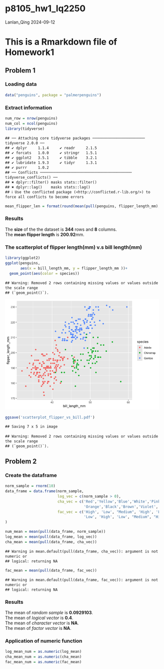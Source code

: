 p8105_hw1_lq2250
================
Lanlan_Qing
2024-09-12

# This is a Rmarkdown file of Homework1

## Problem 1

### Loading data

``` r
data("penguins", package = "palmerpenguins")
```

### Extract information

``` r
num_row = nrow(penguins)
num_col = ncol(penguins)
library(tidyverse)
```

    ## ── Attaching core tidyverse packages ──────────────────────── tidyverse 2.0.0 ──
    ## ✔ dplyr     1.1.4     ✔ readr     2.1.5
    ## ✔ forcats   1.0.0     ✔ stringr   1.5.1
    ## ✔ ggplot2   3.5.1     ✔ tibble    3.2.1
    ## ✔ lubridate 1.9.3     ✔ tidyr     1.3.1
    ## ✔ purrr     1.0.2     
    ## ── Conflicts ────────────────────────────────────────── tidyverse_conflicts() ──
    ## ✖ dplyr::filter() masks stats::filter()
    ## ✖ dplyr::lag()    masks stats::lag()
    ## ℹ Use the conflicted package (<http://conflicted.r-lib.org/>) to force all conflicts to become errors

``` r
mean_flipper_len = format(round(mean(pull(penguins, flipper_length_mm), na.rm = TRUE),2))
```

### Results

The **size** of the the dataset is **344** rows and **8** columns.<br>
The **mean flipper length** is **200.92**mm.

### The scatterplot of flipper length(mm) v.s bill length(mm)

``` r
library(ggplot2)
ggplot(penguins, 
       aes(x = bill_length_mm, y = flipper_length_mm ))+
  geom_point(aes(color = species))
```

    ## Warning: Removed 2 rows containing missing values or values outside the scale range
    ## (`geom_point()`).

![](p8105_hw1_lq2250_rmdfile_files/figure-gfm/scatterplot_flip_vs_bill-1.png)<!-- -->

``` r
ggsave('scatterplot_flipper_vs_bill.pdf')
```

    ## Saving 7 x 5 in image

    ## Warning: Removed 2 rows containing missing values or values outside the scale range
    ## (`geom_point()`).

## Problem 2

### Create the dataframe

``` r
norm_sample = rnorm(10)
data_frame = data.frame(norm_sample,
                        log_vec = c(norm_sample > 0),
                        cha_vec = c('Red','Yellow','Blue','White','Pink',
                                    'Orange','Black','Brown','Violet','Grey'),
                        fac_vec = c('High', 'Low', "Medium", 'High', 'Low', 
                                    'Low', 'High', 'Low', "Medium", "High")
)
```

``` r
num_mean = mean(pull(data_frame, norm_sample))
log_mean = mean(pull(data_frame, log_vec))
cha_mean = mean(pull(data_frame, cha_vec))
```

    ## Warning in mean.default(pull(data_frame, cha_vec)): argument is not numeric or
    ## logical: returning NA

``` r
fac_mean = mean(pull(data_frame, fac_vec))
```

    ## Warning in mean.default(pull(data_frame, fac_vec)): argument is not numeric or
    ## logical: returning NA

### Results

The mean of *random sample* is **0.0929103**.<br> The mean of *logical
vector* is **0.4**.<br> The mean of *character vector* is **NA**.<br>
The mean of *factor vector* is **NA**.

### Application of numeric function

``` r
log_mean_num = as.numeric(log_mean)
cha_mean_num = as.numeric(cha_mean)
fac_mean_num = as.numeric(fac_mean)
```
